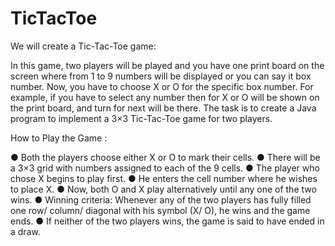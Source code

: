 # TicTacToe

We will create a Tic-Tac-Toe game:

In this game, two players will be played and you have one print board on the screen where from 1 to 9 numbers will be displayed or you can say it box number. Now, you have to choose X or O for the specific box number. For example, if you have to select any number then for X or O will be shown on the print board, and turn for next will be there. The task is to create a Java program to implement a 3×3 Tic-Tac-Toe game for two players.

How to Play the Game :

● Both the players choose either ​X​ or ​O​ to mark their cells.
● There will be a 3×3 grid with numbers assigned to each of the 9 cells.
● The player who chose ​X​ begins to play first.
● He enters the cell number where he wishes to place ​X​.
● Now, both ​O ​and ​X​ play alternatively until any one of the two wins.
● Winning criteria: Whenever any of the two players has fully filled one row/ column/ diagonal with his symbol (X/ O), he wins and the game ends.
● If neither of the two players wins, the game is said to have ended in a draw​.
